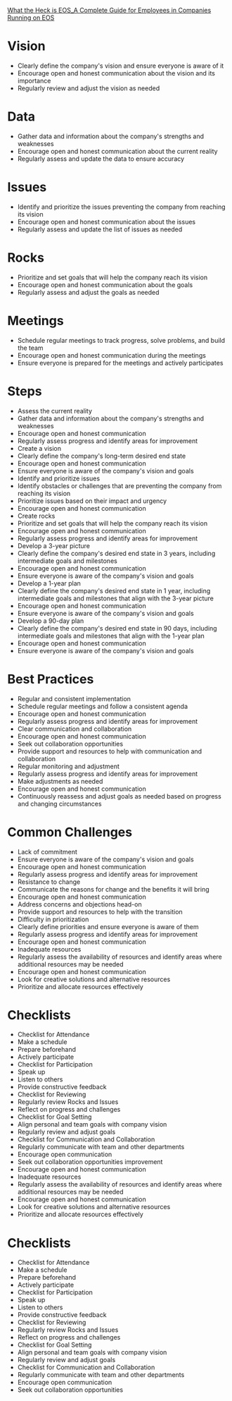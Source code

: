 [What the Heck is EOS_A Complete Guide for Employees in Companies Running on EOS](https://www.amazon.com/What-Heck-is-EOS-audiobook/dp/B077Y32WD2/ref=sr_1_1?keywords=eos+book&qid=1678502185&sr=8-1)

# Vision
 - Clearly define the company's vision and ensure everyone is aware of it
 - Encourage open and honest communication about the vision and its importance
 - Regularly review and adjust the vision as needed
# Data
 - Gather data and information about the company's strengths and weaknesses
 - Encourage open and honest communication about the current reality
 - Regularly assess and update the data to ensure accuracy
# Issues
 - Identify and prioritize the issues preventing the company from reaching its vision
 - Encourage open and honest communication about the issues
 - Regularly assess and update the list of issues as needed
# Rocks
 - Prioritize and set goals that will help the company reach its vision
 - Encourage open and honest communication about the goals
 - Regularly assess and adjust the goals as needed
# Meetings
 - Schedule regular meetings to track progress, solve problems, and build the team
 - Encourage open and honest communication during the meetings
 - Ensure everyone is prepared for the meetings and actively participates
# Steps
 - Assess the current reality
  - Gather data and information about the company's strengths and weaknesses
  - Encourage open and honest communication
  - Regularly assess progress and identify areas for improvement
 - Create a vision
  - Clearly define the company's long-term desired end state
  - Encourage open and honest communication
  - Ensure everyone is aware of the company's vision and goals
 - Identify and prioritize issues
  - Identify obstacles or challenges that are preventing the company from reaching its vision
  - Prioritize issues based on their impact and urgency
  - Encourage open and honest communication
 - Create rocks
  - Prioritize and set goals that will help the company reach its vision
  - Encourage open and honest communication
  - Regularly assess progress and identify areas for improvement
 - Develop a 3-year picture
  - Clearly define the company's desired end state in 3 years, including intermediate goals and milestones
  - Encourage open and honest communication
  - Ensure everyone is aware of the company's vision and goals
 - Develop a 1-year plan
  - Clearly define the company's desired end state in 1 year, including intermediate goals and milestones that align with the 3-year picture
  - Encourage open and honest communication
  - Ensure everyone is aware of the company's vision and goals
 - Develop a 90-day plan
  - Clearly define the company's desired end state in 90 days, including intermediate goals and milestones that align with the 1-year plan
  - Encourage open and honest communication
  - Ensure everyone is aware of the company's vision and goals
# Best Practices
 - Regular and consistent implementation
  - Schedule regular meetings and follow a consistent agenda
  - Encourage open and honest communication
  - Regularly assess progress and identify areas for improvement
 - Clear communication and collaboration
  - Encourage open and honest communication
  - Seek out collaboration opportunities
  - Provide support and resources to help with communication and collaboration
 - Regular monitoring and adjustment
  - Regularly assess progress and identify areas for improvement
  - Make adjustments as needed
  - Encourage open and honest communication
  - Continuously reassess and adjust goals as needed based on progress and changing circumstances
# Common Challenges
 - Lack of commitment
  - Ensure everyone is aware of the company's vision and goals
  - Encourage open and honest communication
  - Regularly assess progress and identify areas for improvement
 - Resistance to change
  - Communicate the reasons for change and the benefits it will bring
  - Encourage open and honest communication
  - Address concerns and objections head-on
  - Provide support and resources to help with the transition
 - Difficulty in prioritization
  - Clearly define priorities and ensure everyone is aware of them
  - Regularly assess progress and identify areas for improvement
  - Encourage open and honest communication
 - Inadequate resources
  - Regularly assess the availability of resources and identify areas where additional resources may be needed
  - Encourage open and honest communication
  - Look for creative solutions and alternative resources
  - Prioritize and allocate resources effectively
# Checklists
 - Checklist for Attendance
  - Make a schedule
  - Prepare beforehand
  - Actively participate
 - Checklist for Participation
  - Speak up
  - Listen to others
  - Provide constructive feedback
 - Checklist for Reviewing
  - Regularly review Rocks and Issues
  - Reflect on progress and challenges
 - Checklist for Goal Setting
  - Align personal and team goals with company vision
  - Regularly review and adjust goals
 - Checklist for Communication and Collaboration
  - Regularly communicate with team and other departments
  - Encourage open communication
  - Seek out collaboration opportunities improvement
  - Encourage open and honest communication
 - Inadequate resources
  - Regularly assess the availability of resources and identify areas where additional resources may be needed
  - Encourage open and honest communication
  - Look for creative solutions and alternative resources
  - Prioritize and allocate resources effectively
# Checklists
 - Checklist for Attendance
  - Make a schedule
  - Prepare beforehand
  - Actively participate
 - Checklist for Participation
  - Speak up
  - Listen to others
  - Provide constructive feedback
 - Checklist for Reviewing
  - Regularly review Rocks and Issues
  - Reflect on progress and challenges
 - Checklist for Goal Setting
  - Align personal and team goals with company vision
  - Regularly review and adjust goals
 - Checklist for Communication and Collaboration
  - Regularly communicate with team and other departments
  - Encourage open communication
  - Seek out collaboration opportunities
